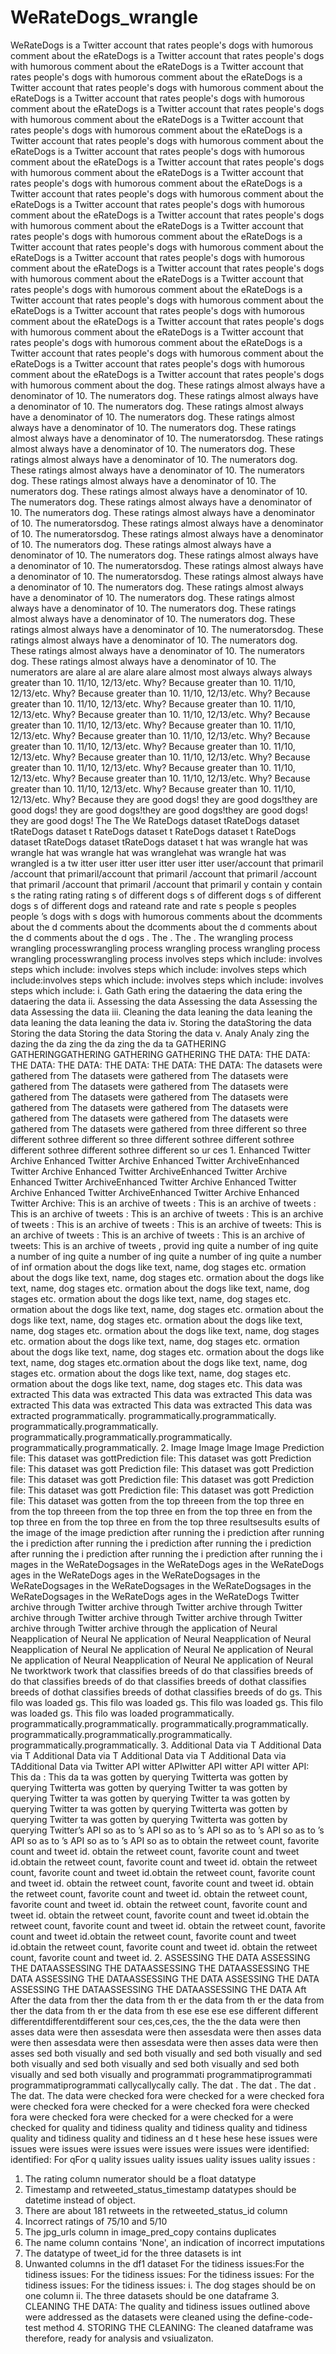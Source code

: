 # WeRateDogs_wrangle
WeRateDogs is a Twitter account that rates people's dogs with humorous comment about the eRateDogs is a Twitter account that rates people's dogs with humorous comment about the eRateDogs is a Twitter account that rates people's dogs with humorous comment about the eRateDogs is a Twitter account that rates people's dogs with humorous comment about the eRateDogs is a Twitter account that rates people's dogs with humorous comment about the eRateDogs is a Twitter account that rates people's dogs with humorous comment about the eRateDogs is a Twitter account that rates people's dogs with humorous comment about the eRateDogs is a Twitter account that rates people's dogs with humorous comment about the eRateDogs is a Twitter account that rates people's dogs with humorous comment about the eRateDogs is a Twitter account that rates people's dogs with humorous comment about the eRateDogs is a Twitter account that rates people's dogs with humorous comment about the eRateDogs is a Twitter account that rates people's dogs with humorous comment about the eRateDogs is a Twitter account that rates people's dogs with humorous comment about the eRateDogs is a Twitter account that rates people's dogs with humorous comment about the eRateDogs is a Twitter account that rates people's dogs with humorous comment about the eRateDogs is a Twitter account that rates people's dogs with humorous comment about the eRateDogs is a Twitter account that rates people's dogs with humorous comment about the eRateDogs is a Twitter account that rates people's dogs with humorous comment about the eRateDogs is a Twitter account that rates people's dogs with humorous comment about the eRateDogs is a Twitter account that rates people's dogs with humorous comment about the eRateDogs is a Twitter account that rates people's dogs with humorous comment about the eRateDogs is a Twitter account that rates people's dogs with humorous comment about the eRateDogs is a Twitter account that rates people's dogs with humorous comment about the eRateDogs is a Twitter account that rates people's dogs with humorous comment about the eRateDogs is a Twitter account that rates people's dogs with humorous comment about the eRateDogs is a Twitter account that rates people's dogs with humorous comment about the dog. These ratings almost always have a denominator of 10. The numerators dog. These ratings almost always have a denominator of 10. The numerators dog. These ratings almost always have a denominator of 10. The numerators dog. These ratings almost always have a denominator of 10. The numerators dog. These ratings almost always have a denominator of 10. The numeratorsdog. These ratings almost always have a denominator of 10. The numerators dog. These ratings almost always have a denominator of 10. The numerators dog. These ratings almost always have a denominator of 10. The numerators dog. These ratings almost always have a denominator of 10. The numerators dog. These ratings almost always have a denominator of 10. The numerators dog. These ratings almost always have a denominator of 10. The numerators dog. These ratings almost always have a denominator of 10. The numeratorsdog. These ratings almost always have a denominator of 10. The numeratorsdog. These ratings almost always have a denominator of 10. The numerators dog. These ratings almost always have a denominator of 10. The numerators dog. These ratings almost always have a denominator of 10. The numeratorsdog. These ratings almost always have a denominator of 10. The numeratorsdog. These ratings almost always have a denominator of 10. The numerators dog. These ratings almost always have a denominator of 10. The numerators dog. These ratings almost always have a denominator of 10. The numerators dog. These ratings almost always have a denominator of 10. The numerators dog. These ratings almost always have a denominator of 10. The numeratorsdog. These ratings almost always have a denominator of 10. The numerators dog. These ratings almost always have a denominator of 10. The numerators dog. These ratings almost always have a denominator of 10. The numerators are alare al are alare alare almost most always always always greater than 10. 11/10, 12/13/etc. Why? Because greater than 10. 11/10, 12/13/etc. Why? Because greater than 10. 11/10, 12/13/etc. Why? Because greater than 10. 11/10, 12/13/etc. Why? Because greater than 10. 11/10, 12/13/etc. Why? Because greater than 10. 11/10, 12/13/etc. Why? Because greater than 10. 11/10, 12/13/etc. Why? Because greater than 10. 11/10, 12/13/etc. Why? Because greater than 10. 11/10, 12/13/etc. Why? Because greater than 10. 11/10, 12/13/etc. Why? Because greater than 10. 11/10, 12/13/etc. Why? Because greater than 10. 11/10, 12/13/etc. Why? Because greater than 10. 11/10, 12/13/etc. Why? Because greater than 10. 11/10, 12/13/etc. Why? Because greater than 10. 11/10, 12/13/etc. Why? Because greater than 10. 11/10, 12/13/etc. Why? Because greater than 10. 11/10, 12/13/etc. Why? Because they are good dogs! they are good dogs!they are good dogs! they are good dogs!they are good dogs!they are good dogs! they are good dogs! The The We RateDogs dataset tRateDogs dataset tRateDogs dataset t RateDogs dataset t RateDogs dataset t RateDogs dataset tRateDogs dataset tRateDogs dataset t hat was wrangle hat was wrangle hat was wrangle hat was wranglehat was wrangle hat was wrangled is a tw itter user itter user itter user itter user/account that primaril /account that primaril/account that primaril /account that primaril /account that primaril /account that primaril /account that primaril y contain y contain s the rating rating rating s of different dogs s of different dogs s of different dogs s of different dogs and rateand rate and rate s people s peoples people ’s dogs with s dogs with humorous comments about the dcomments about the d comments about the dcomments about the d comments about the d comments about the d ogs . The . The . The wrangling process wrangling processwrangling process wrangling process wrangling process wrangling processwrangling process involves steps which include: involves steps which include: involves steps which include: involves steps which include:involves steps which include: involves steps which include: involves steps which include: i. Gath Gath ering the dataering the data ering the dataering the data ii. Assessing the data Assessing the data Assessing the data Assessing the data iii. Cleaning the data leaning the data leaning the data leaning the data leaning the data iv. Storing the dataStoring the data Storing the data Storing the data Storing the data v. Analy Analy zing the dazing the da zing the da zing the da ta GATHERING GATHERINGGATHERING GATHERING GATHERING THE DATA: THE DATA: THE DATA: THE DATA: THE DATA: THE DATA: THE DATA: The datasets were gathered from The datasets were gathered from The datasets were gathered from The datasets were gathered from The datasets were gathered from The datasets were gathered from The datasets were gathered from The datasets were gathered from The datasets were gathered from The datasets were gathered from The datasets were gathered from The datasets were gathered from three different so three different sothree different so three different sothree different sothree different sothree different sothree different so ur ces 1. Enhanced Twitter Archive Enhanced Twitter Archive Enhanced Twitter ArchiveEnhanced Twitter Archive Enhanced Twitter ArchiveEnhanced Twitter Archive Enhanced Twitter ArchiveEnhanced Twitter Archive Enhanced Twitter Archive Enhanced Twitter ArchiveEnhanced Twitter Archive Enhanced Twitter Archive: This is an archive of tweets : This is an archive of tweets : This is an archive of tweets : This is an archive of tweets : This is an archive of tweets : This is an archive of tweets : This is an archive of tweets: This is an archive of tweets : This is an archive of tweets : This is an archive of tweets: This is an archive of tweets , provid ing quite a number of ing quite a number of ing quite a number of ing quite a number of ing quite a number of inf ormation about the dogs like text, name, dog stages etc. ormation about the dogs like text, name, dog stages etc. ormation about the dogs like text, name, dog stages etc. ormation about the dogs like text, name, dog stages etc. ormation about the dogs like text, name, dog stages etc. ormation about the dogs like text, name, dog stages etc. ormation about the dogs like text, name, dog stages etc. ormation about the dogs like text, name, dog stages etc. ormation about the dogs like text, name, dog stages etc. ormation about the dogs like text, name, dog stages etc. ormation about the dogs like text, name, dog stages etc. ormation about the dogs like text, name, dog stages etc.ormation about the dogs like text, name, dog stages etc. ormation about the dogs like text, name, dog stages etc. ormation about the dogs like text, name, dog stages etc. This data was extracted This data was extracted This data was extracted This data was extracted This data was extracted This data was extracted This data was extracted programmatically. programmatically.programmatically. programmatically.programmatically. programmatically.programmatically.programmatically. programmatically.programmatically. 2. Image Image Image Image Prediction file: This dataset was gottPrediction file: This dataset was gott Prediction file: This dataset was gott Prediction file: This dataset was gott Prediction file: This dataset was gott Prediction file: This dataset was gott Prediction file: This dataset was gott Prediction file: This dataset was gott Prediction file: This dataset was gotten from the top threeen from the top three en from the top threeen from the top three en from the top three en from the top three en from the top three en from the top three resultsesults esults of the image of the image prediction after running the i prediction after running the i prediction after running the i prediction after running the i prediction after running the i prediction after running the i prediction after running the i mages in the WeRateDogsages in the WeRateDogs ages in the WeRateDogs ages in the WeRateDogs ages in the WeRateDogsages in the WeRateDogsages in the WeRateDogsages in the WeRateDogsages in the WeRateDogsages in the WeRateDogs ages in the WeRateDogs Twitter archive through Twitter archive through Twitter archive through Twitter archive through Twitter archive through Twitter archive through Twitter archive through Twitter archive through the application of Neural Neapplication of Neural Ne application of Neural Neapplication of Neural Neapplication of Neural Ne application of Neural Ne application of Neural Ne application of Neural Neapplication of Neural Ne application of Neural Ne tworktwork twork that classifies breeds of do that classifies breeds of do that classifies breeds of do that classifies breeds of dothat classifies breeds of dothat classifies breeds of dothat classifies breeds of do gs. This filo was loaded gs. This filo was loaded gs. This filo was loaded gs. This filo was loaded gs. This filo was loaded programmatically. programmatically.programmatically. programmatically.programmatically. programmatically.programmatically.programmatically. programmatically.programmatically.
3. Additional Data via T Additional Data via T Additional Data via T Additional Data via T Additional Data via TAdditional Data via Twitter API witter APIwitter API witter API witter API: This da : This da ta was gotten by querying Twitterta was gotten by querying Twitterta was gotten by querying Twitter ta was gotten by querying Twitter ta was gotten by querying Twitter ta was gotten by querying Twitter ta was gotten by querying Twitterta was gotten by querying Twitter ta was gotten by querying Twitterta was gotten by querying Twitter’s API so as to ’s API so as to ’s API so as to ’s API so as to ’s API so as to ’s API so as to ’s API so as to obtain the retweet count, favorite count and tweet id. obtain the retweet count, favorite count and tweet id.obtain the retweet count, favorite count and tweet id. obtain the retweet count, favorite count and tweet id.obtain the retweet count, favorite count and tweet id. obtain the retweet count, favorite count and tweet id. obtain the retweet count, favorite count and tweet id. obtain the retweet count, favorite count and tweet id. obtain the retweet count, favorite count and tweet id. obtain the retweet count, favorite count and tweet id.obtain the retweet count, favorite count and tweet id. obtain the retweet count, favorite count and tweet id.obtain the retweet count, favorite count and tweet id.obtain the retweet count, favorite count and tweet id. obtain the retweet count, favorite count and tweet id.
2. ASSESSING THE DATA ASSESSING THE DATAASSESSING THE DATAASSESSING THE DATAASSESSING THE DATA ASSESSING THE DATAASSESSING THE DATA ASSESSING THE DATA ASSESSING THE DATAASSESSING THE DATAASSESSING THE DATA Aft After the data from ther the data from th er the data from th er the data from ther the data from th er the data from th ese ese ese ese different different differentdifferentdifferent sour ces,ces,ces, the the the data were then asses data were then assesdata were then assesdata were then asses data were then assesdata were then assesdata were then asses data were then asses sed both visually and sed both visually and sed both visually and sed both visually and sed both visually and sed both visually and sed both visually and sed both visually and programmati programmatiprogrammati programmatiprogrammati callycallycally cally. The dat . The dat . The dat . The dat. The data were checked fora were checked for a were checked fora were checked fora were checked for a were checked fora were checked fora were checked fora were checked for a were checked for a were checked for quality and tidiness quality and tidiness quality and tidiness quality and tidiness quality and tidiness an d t hese hese hese issues were issues were issues were issues were issues were issues were identified: identified: For qFor q uality issues uality issues uality issues uality issues :
1. The rating column numerator should be a float datatype
2. Timestamp and retweeted_status_timestamp datatypes should be datetime instead of object.
3. There are about 181 retweets in the retweeted_status_id column
4. Incorrect ratings of 75/10 and 5/10
5. The jpg_urls column in image_pred_copy contains duplicates
6. The name column contains 'None', an indication of incorrect imputations
7. The datatype of tweet_id for the three datasets is int
8. Unwanted columns in the df1 dataset For the tidiness issues:For the tidiness issues: For the tidiness issues: For the tidiness issues: For the tidiness issues: For the tidiness issues: i. The dog stages should be on one column ii. The three datasets should be one dataframe 3. CLEANING THE DATA: The quality and tidiness issues outlined above were addressed as the datasets were cleaned using the define-code-test method 4. STORING THE CLEANING: The cleaned dataframe was therefore, ready for analysis and vsiualizaton.
